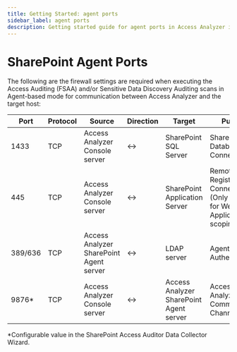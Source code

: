 ```yaml
---
title: Getting Started: agent ports
sidebar_label: agent ports
description: Getting started guide for agent ports in Access Analyzer including setup instructions and initial configuration steps.
---
```


# SharePoint Agent Ports

The following are the firewall settings are required when executing the Access Auditing (FSAA)
and/or Sensitive Data Discovery Auditing scans in Agent-based mode for communication between Access
Analyzer and the target host:

| Port    | Protocol | Source                                  | Direction | Target                                  | Purpose                                                                |
| ------- | -------- | --------------------------------------- | --------- | --------------------------------------- | ---------------------------------------------------------------------- |
| 1433    | TCP      | Access Analyzer Console server          | ↔        | SharePoint SQL Server                   | SharePoint SQL Database Connection                                     |
| 445     | TCP      | Access Analyzer Console server          | ↔        | SharePoint Application Server           | Remote Registry Connection (Only required for Web Application scoping) |
| 389/636 | TCP      | Access Analyzer SharePoint Agent server | ↔        | LDAP server                             | Agent Authentication                                                   |
| 9876\*  | TCP      | Access Analyzer Console server          | ↔        | Access Analyzer SharePoint Agent server | Access Analyzer Agent Communication Channel                            |

\*Configurable value in the SharePoint Access Auditor Data Collector Wizard.
